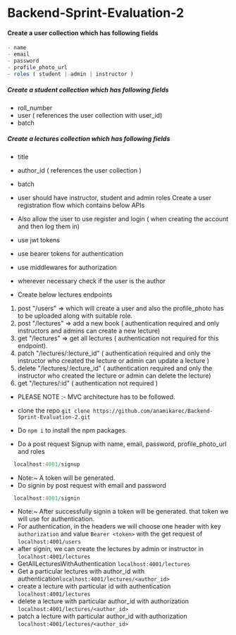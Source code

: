 # Backend-Sprint-Evaluation-2

#### Create a user collection which has following fields
```js
- name
- email
- password
- profile_photo_url
- roles ( student | admin | instructor )
```
##### Create a student collection which has following fields

- roll_number
- user ( references the user collection with user_id)
- batch
##### Create a lectures collection which has following fields

- title
- author_id ( references the user collection )
- batch
- user should have instructor, student and admin roles Create a user registration flow which contains below APIs

- Also allow the user to use register and login ( when creating the account and then log them in)

- use jwt tokens

- use bearer tokens for authentication

- use middlewares for authorization

- wherever necessary check if the user is the author

- Create below lectures endpoints
1. post "/users" => which will create a user and also the profile_photo has to be uploaded along with suitable role.
2. post "/lectures" => add a new book ( authentication required and only instructors and admins can create a new lecture)
3. get "/lectures" => get all lectures ( authentication not required for this endpoint).
4. patch "/lectures/:lecture_id" ( authentication required and only the instructor who created the lecture or admin can update a lecture )
5. delete "/lectures/:lecture_id" ( authentication required and only the instructor who created the lecture or admin can delete the lecture)
6. get "/lectures/:id" ( authentication not required )
- PLEASE NOTE :- MVC architecture has to be followed.

- clone the repo ```git clone https://github.com/anamikarec/Backend-Sprint-Evaluation-2.git```
- Do ```npm i``` to install the npm packages.
- Do a post request Signup with name, email, password, profile_photo_url and roles
```js
  localhost:4001/signup
```
- Note:~ A token will be generated.
- Do signin by post request with email and password
```js
  localhost:4001/signin
```
- Note:~ After successfully signin a token will be generated. that token we will use for authentication.
- For authentication, in the headers we will choose one header with key ```authorization``` and value ```Bearer <token>``` with the get request of ```localhost:4001/users```
- after signin, we can create the lectures by admin or instructor in ```localhost:4001/lectures```
- GetAllLecturesWithAuthentication ```localhost:4001/lectures```
- Get a particular lectures with author_id with authentication```localhost:4001/lectures/<author_id>```
- create a lecture with particular id with authentication ```localhost:4001/lectures```
- delete a lecture with particular author_id with authorization ```localhost:4001/lectures/<author_id>```
- patch a lecture with particular author_id with authorization ```localhost:4001/lectures/<author_id>```

